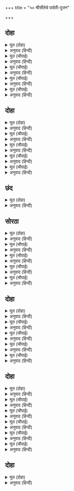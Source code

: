 +++
title = "५० श्रीसीतेचे पार्वती-पूजन"

+++


## दोहा


<details><summary>मूल (दोहा)</summary>

देखन मिस मृग बिहग तरु फिरइ बहोरि बहोरि।  
निरखि निरखि रघुबीर छबि बाढ़इ प्रीति न थोरि॥ २३४॥
</details>

<details><summary>अनुवाद (हिन्दी)</summary>

मृग, पक्षी व वृक्ष यांना पाहण्याच्या बहाण्याने सीता वारंवार वळून पहात होती. श्रीरामांचे सौंदर्य पाहून तिचे प्रेम अधिकच उचंबळले होते.॥ २३४॥
</details>

<details><summary>मूल (चौपाई)</summary>

जानि कठिन सिवचाप बिसूरति।  
चली राखि उर स्यामल मूरति॥  
प्रभु जब जात जानकी जानी।  
सुख सनेह सोभा गुन खानी॥
</details>

<details><summary>अनुवाद (हिन्दी)</summary>

शिव-धनुष्य खूप जड आहे. याची आठवण झाल्यावर सीता खिन्न होऊन पण हृदयात श्रीरामांची सावळी मूर्ती धारण करून निघाली. प्रभू श्रीरामांनी जेव्हा सुख, स्नेह, शोभा व गुणांची खाण असलेल्या सीतेला जाताना पाहिले,॥ १॥
</details>

<details><summary>मूल (चौपाई)</summary>

परम प्रेममय मृदु मसि कीन्ही।  
चारु चित्त भीतीं लिखि लीन्ही॥  
गई भवानी भवन बहोरी।  
बंदि चरन बोली कर जोरी॥
</details>

<details><summary>अनुवाद (हिन्दी)</summary>

तेव्हा त्यांनी परम प्रेमाच्या कोमल शाईने तिचे स्वरूप आपल्या सुंदर चित्ताच्या पटलावर अंकित केले. सीता पुन्हा भवानीच्या मंदिरात गेली आणि तिच्या चरणी वंदन करून हात जोडून म्हणाली,॥ २॥
</details>

<details><summary>मूल (चौपाई)</summary>

जय जय गिरिबरराज किसोरी।  
जय महेस मुख चंद चकोरी॥  
जय गजबदन षडानन माता।  
जगत जननि दामिनि दुति गाता॥
</details>

<details><summary>अनुवाद (हिन्दी)</summary>

‘हे श्रेष्ठ पर्वतराज हिमालयाच्या कन्ये पार्वती, तुमचा विजय असो, विजय असो. हे महादेवाच्या मुख-चंद्राकडे (एकटक पाहणाऱ्या) चकोरी, तुमचा विजय असो. हे हत्तीचे मुख असलेल्या गणेशाच्या व षण्मुख स्वामी कार्तिकेयाच्या माते, हे जगज्जननी, हे विद्युत् कांतियुक्त शरीराच्या पार्वतीदेवी, तुमचा विजय असो.॥ ३॥
</details>

<details><summary>मूल (चौपाई)</summary>

नहिं तव आदि मध्य अवसाना।  
अमित प्रभाउ बेदु नहिं जाना॥  
भव भव बिभव पराभव कारिनि।  
बिस्व बिमोहनि स्वबस बिहारिनि॥
</details>

<details><summary>अनुवाद (हिन्दी)</summary>

तुम्हांला आदी, मध्य व अंत नाही. तुमचा असीम प्रभाव वेदांनाही माहीत नाही. तुम्ही सृष्टीला उत्पन्न, पालन व नाश करणाऱ्या आहात. विश्वाला मोहून टाकणाऱ्या आणि स्वतंत्रपणे विहार करणाऱ्या आहात.॥ ४॥
</details>

## दोहा


<details><summary>मूल (दोहा)</summary>

पतिदेवता सुतीय महुँ मातु प्रथम तव रेख।  
महिमा अमित न सकहिं कहि सहस सारदा सेष॥ २३५॥
</details>

<details><summary>अनुवाद (हिन्दी)</summary>

पतीला इष्टदेव मानणाऱ्या स्त्रियांमध्ये हे माते, तुमची प्रथम गणना आहे. तुमचा अपार महिमा हजारो सरस्वती आणि शेषनागसुद्धा सांगू शकत नाहीत.॥ २३५॥
</details>

<details><summary>मूल (चौपाई)</summary>

सेवत तोहि सुलभ फल चारी।  
बरदायनी पुरारि पिआरी॥  
देबि पूजि पद कमल तुम्हारे।  
सुर नर मुनि सब होहिं सुखारे॥
</details>

<details><summary>अनुवाद (हिन्दी)</summary>

हे भक्तांना मनोवांछित वर देणाऱ्या भवानी! तुमची सेवा केल्याने चारी पुरुषार्थ सुलभ होतात. हे देवी, तुमच्या चरणकमलांची पूजा केल्याने देव, मनुष्य व मुनी हे सर्व सुखी होतात.॥ १॥
</details>

<details><summary>मूल (चौपाई)</summary>

मोर मनोरथु जानहु नीकें।  
बसहु सदा उर पुर सबही कें॥  
कीन्हेउँ प्रगट न कारन तेहीं।  
अस कहि चरन गहे बैदेहीं॥
</details>

<details><summary>अनुवाद (हिन्दी)</summary>

माझे मनोरथ तुम्ही चांगल्या प्रकारे जाणता, कारण तुम्ही नेहमी सर्वांच्या हृदयरूपी नगरीमध्ये निवास करता. म्हणून मी ते उघड केले नाही’ असे म्हणत जानकीने देवीचे चरण धरले.॥ २॥
</details>

<details><summary>मूल (चौपाई)</summary>

बिनय प्रेम बस भई भवानी।  
खसी माल मूरति मुसुकानी॥  
सादर सियँ प्रसादु सिर धरेऊ।  
बोली गौरि हरषु हियँ भरेऊ॥
</details>

<details><summary>अनुवाद (हिन्दी)</summary>

गिरिजादेवी सीतेचा विनय आणि प्रेम पाहून प्रसन्न झाली. तिच्या गळ्ॺातली माळ खाली पडली आणि मूर्तीने स्मित हास्य केले. सीतेने मोठॺा आदराने तो प्रसाद शिरावर धारण केला. गौरीचे मन आनंदाने भरून गेले आणि ती म्हणाली,॥ ३॥
</details>

<details><summary>मूल (चौपाई)</summary>

सुनु सिय सत्य असीस हमारी।  
पूजिहि मन कामना तुम्हारी॥  
नारद बचन सदा सुचि साचा।  
सो बरु मिलिहि जाहिं मनु राचा॥
</details>

<details><summary>अनुवाद (हिन्दी)</summary>

‘हे सीते, मी मनःपूर्वक देत असलेला आशीर्वाद ऐक. तुझी मनोकामना पूर्ण होईल. नारदांचे वचन नित्य पवित्र आणि सत्य असते. ज्याच्यावर तुझे मन अनुरक्त झाले आहे, तोच वर तुला मिळेल.॥ ४॥
</details>

## छंद


<details><summary>मूल (दोहा)</summary>

मनु जाहिं राचेउ मिलिहि सो बरु सहज सुंदर साँवरो।  
करुना निधान सुजान सीलु सनेहु जानत रावरो॥  
एहि भाँति गौरि असीस सुनि सिय सहित हियँ हरषीं अली।  
तुलसी भवानिहि पूजि पुनि पुनि मुदित मन मंदिर चली॥
</details>

<details><summary>अनुवाद (हिन्दी)</summary>

ज्याच्यावर तुझे मन अनुरक्त झालेले आहे, तोच स्वभावतः सुंदरसावळा वर श्रीराम तुला मिळेल. तो दयेचे भांडार आहे, सर्वज्ञ आहे, तुझे शील व प्रेम जाणणारा आहे.’ अशा प्रकारे श्रीगौरीचा आशीर्वाद ऐकून जानकीसह सर्व सख्यांना मनापासून आनंद झाला. तुलसीदास म्हणतात, भवानीदेवीची वारंवार पूजा करून सीता प्रसन्न मनाने राजमहालाकडे निघाली.
</details>

## सोरठा


<details><summary>मूल (दोहा)</summary>

जानि गौरि अनुकूल सिय हिय हरषु न जाइ कहि।  
मंजुल मंगल मूल बाम अंग फरकन लगे॥ २३६॥
</details>

<details><summary>अनुवाद (हिन्दी)</summary>

श्रीगौरी अनुकूल आहे, हे कळल्यामुळे सीतेच्या मनाला जो हर्ष झाला, तो अवर्णनीय होता. कल्याणाचे मूळ असलेले तिचे डावे अंग स्फुरू लागले.॥ २३६॥
</details>

<details><summary>मूल (चौपाई)</summary>

हृदयँ सराहत सीय लोनाई।  
गुर समीप गवने दोउ भाई॥  
राम कहा सबु कौसिक पाहीं।  
सरल सुभाउ छुअत छल नाहीं॥
</details>

<details><summary>अनुवाद (हिन्दी)</summary>

मनामध्ये सीतेच्या लावण्याची वाखाणणी करीत दोन्ही भाऊ गुरूंच्याजवळ आले. श्रीरामचंद्रांनी विश्वामित्रांना सर्व काही सांगून टाकले. कारण त्यांचा स्वभाव सरळ होता आणि कपट त्यांना शिवतसुद्धा नाही.॥ १॥
</details>

<details><summary>मूल (चौपाई)</summary>

सुमन पाइ मुनि पूजा कीन्ही।  
पुनि असीस दुहु भाइन्ह दीन्ही॥  
सुफल मनोरथ होहुँ तुम्हारे।  
रामु लखनु सुनि भए सुखारे॥
</details>

<details><summary>अनुवाद (हिन्दी)</summary>

फुले मिळाल्यावर मुनींनी पूजा केली. नंतर दोन्ही भावांना आशीर्वाद दिला की, ‘तुमचे मनोरथ पूर्ण होवोत.’ तो ऐकून श्रीरामलक्ष्मणांना आनंद झाला.॥ २॥
</details>

<details><summary>मूल (चौपाई)</summary>

करि भोजनु मुनिबर बिग्यानी।  
लगे कहन कछु कथा पुरानी॥  
बिगत दिवसु गुरु आयसु पाई।  
संध्या करन चले दोउ भाई॥
</details>

<details><summary>अनुवाद (हिन्दी)</summary>

ज्ञानी मुनी विश्वामित्र हे भोजनानंतर काही प्राचीन कथा सांगू लागले. एवढॺात दिवस मावळला आणि गुरूंच्या आज्ञेने दोघे बंधू संध्या करण्यासाठी गेले.॥ ३॥
</details>

<details><summary>मूल (चौपाई)</summary>

प्राची दिसि ससि उयउ सुहावा।  
सिय मुख सरिस देखि सुखु पावा॥  
बहुरि बिचारु कीन्ह मन माहीं।  
सीय बदन सम हिमकर नाहीं॥
</details>

<details><summary>अनुवाद (हिन्दी)</summary>

इकडे पूर्व दिशेला सुंदर चंद्रमा उदय पावला. तो सीतेच्या मुखा-सारखा पाहून श्रीरामचंद्रांना आनंद झाला. नंतर त्यांच्या मनात विचार आला की, चंद्र हा काही सीतेच्या मुखासारखा नाही.॥ ४॥
</details>

## दोहा


<details><summary>मूल (दोहा)</summary>

जनमु सिंधु पुनि बंधु बिषु दिन मलीन सकलंक।  
सिय मुख समता पाव किमि चंदु बापुरो रंक॥ २३७॥
</details>

<details><summary>अनुवाद (हिन्दी)</summary>

चंद्राचा जन्म खाऱ्या समुद्रात झाला आहे. त्याच समुद्रात उत्पन्न झाल्यामुळे विष याचा भाऊ आहे. दिवसा हा मलिन असतो आणि कलंकित आहे. बिचारा चंद्र सीतेच्या मुखाची बरोबरी कशी करू शकेल?॥ २३७॥
</details>

<details><summary>मूल (चौपाई)</summary>

घटइ बढ़इ बिरहिनि दुखदाई।  
ग्रसइ राहु निज संधिहिं पाई॥  
कोक सोकप्रद पंकज द्रोही।  
अवगुन बहुत चंद्रमा तोही॥
</details>

<details><summary>अनुवाद (हिन्दी)</summary>

शिवाय तो वाढतो व घटत जातो. विरहिणींना दुःख देतो. राहू संधी मिळताच त्याला ग्रासून टाकतो, चंद्र हा चक्रवाक पक्ष्याला चक्रवाकीच्या वियोगामुळे शोक देणारा आणि सूर्यविकासी कमळांचा वैरी आहे. हे चंद्रा, तुझ्यामध्ये पुष्कळसे अवगुण आहेत.॥ १॥
</details>

<details><summary>मूल (चौपाई)</summary>

बैदेही मुख पटतर दीन्हे।  
होइ दोषु बड़ अनुचित कीन्हे॥  
सियमुख छबि बिधु ब्याज बखानी।  
गुर पहिं चले निसा बड़ि जानी॥
</details>

<details><summary>अनुवाद (हिन्दी)</summary>

म्हणून जानकीच्या मुखाला तुझी उपमा देण्याने मोठे अनुचित कर्म करण्याचे पाप लागेल.’ अशा प्रकारे चंद्राच्या निमित्ताने सीतेच्या मुख-सौंदर्याचे वर्णन करता-करता रात्र फार झाल्याचे पाहून श्रीराम गुरुजींच्याजवळ गेले.॥ २॥
</details>

<details><summary>मूल (चौपाई)</summary>

करि मुनि चरन सरोज प्रनामा।  
आयसु पाइ कीन्ह बिश्रामा॥  
बिगत निसा रघुनायक जागे।  
बंधु बिलोकि कहन अस लागे॥
</details>

<details><summary>अनुवाद (हिन्दी)</summary>

मुनींच्या चरण-कमलांना प्रणाम करून व आज्ञा घेऊन त्यांनी विश्रांती घेतली. रात्र संपल्यावर श्रीरघुनाथ जागे झाले आणि लक्ष्मणाला पाहून म्हणाले,॥ ३॥
</details>

<details><summary>मूल (चौपाई)</summary>

उयउ अरुन अवलोकहु ताता।  
पंकज कोक लोक सुखदाता॥  
बोले लखनु जोरि जुग पानी।  
प्रभु प्रभाउ सूचक मृदु बानी॥
</details>

<details><summary>अनुवाद (हिन्दी)</summary>

‘लक्ष्मणा, बघ. कमल, चक्रवाक व संपूर्ण जगाला सुख देणारा अरुणोदय झाला.’ लक्ष्मण दोन्ही हात जोडून प्रभूंच्या प्रभावाला अनुकूल अशा कोमल वाणीने म्हणाला,॥ ४॥
</details>

## दोहा


<details><summary>मूल (दोहा)</summary>

अरुनोदयँ सकुचे कुमुद उडगन जोति मलीन।  
जिमि तुम्हार आगमन सुनि भए नृपति बलहीन॥ २३८॥
</details>

<details><summary>अनुवाद (हिन्दी)</summary>

‘अरुणोदय झाल्यामुळे कुमुदिनी मिटली आणि तारांगणांचा प्रकाश निस्तेज झाला. ज्याप्रमाणे तुम्ही आल्याचे समजताच सर्व राजे बलहीन व्हावे.॥ २३८॥
</details>

<details><summary>मूल (चौपाई)</summary>

नृप सब नखत करहिं उजिआरी।  
टारि न सकहिं चाप तम भारी॥  
कमल कोक मधुकर खग नाना।  
हरषे सकल निसा अवसाना॥
</details>

<details><summary>अनुवाद (हिन्दी)</summary>

सर्व राजेरूपी तारे मंद प्रकाश देतात, परंतु ते धनुष्यरूपी महान अंधकाराला दूर करू शकत नाहीत. रात्रीचा अंत झाल्यामुळे कमल, चक्रवाक पक्षी, भ्रमर आणि नाना प्रकारचे पक्षी आनंदून गेले आहेत.॥ १॥
</details>

<details><summary>मूल (चौपाई)</summary>

ऐसेहिं प्रभु सब भगत तुम्हारे।  
होइहहिं टूटें धनुष सुखारे॥  
उयउ भानु बिनु श्रम तम नासा।  
दुरे नखत जग तेजु प्रकासा॥
</details>

<details><summary>अनुवाद (हिन्दी)</summary>

त्याप्रमाणे हे प्रभो, धनुष्य मोडल्यावर तुमचे सर्व भक्त सुखी होतील. सूर्योदय झाला आणि अनायासे अंधार नष्ट झाला. तारे मावळले आणि जगात तेजाचा प्रकाश पडला.॥ २॥
</details>

<details><summary>मूल (चौपाई)</summary>

रबि निज उदय ब्याज रघुराया।  
प्रभु प्रतापु सब नृपन्ह दिखाया॥  
तव भुज बल महिमा उदघाटी।  
प्रगटी धनु बिघटन परिपाटी॥
</details>

<details><summary>अनुवाद (हिन्दी)</summary>

हे रघुनाथ, सूर्याने आपल्या उदयाने सर्व राजांना तुमचा प्रताप दाखवून दिला आहे. तुमच्या भुजांच्या बलाचा महिमा प्रकट करण्यासाठीच धनुष्य मोडण्याचा पण लावण्यात आला आहे.’॥ ३॥
</details>

<details><summary>मूल (चौपाई)</summary>

बंधु बचन सुनि प्रभु मुसुकाने।  
होइ सुचि सहज पुनीत नहाने॥  
नित्यक्रिया करि गुरु पहिं आए।  
चरन सरोज सुभग सिर नाए॥
</details>

<details><summary>अनुवाद (हिन्दी)</summary>

लक्ष्मणाचे बोल ऐकून श्रीरामांनी मंद हास्य केले. नंतर स्वभावतःच पवित्र असलेल्या श्रीरामांनी प्रातर्विधीनंतर स्नान केले आणि नित्यकर्म आटोपून ते गुरूंजवळ आले. त्यांनी गुरूंच्या पूज्य चरण-कमलांवर मस्तक ठेवले.॥ ४॥
</details>

<details><summary>मूल (चौपाई)</summary>

सतानंदु तब जनक बोलाए।  
कौसिक मुनि पहिं तुरत पठाए॥  
जनक बिनय तिन्ह आइ सुनाई।  
हरषे बोलि लिए दोउ भाई॥
</details>

<details><summary>अनुवाद (हिन्दी)</summary>

एवढॺात राजा जनकांनी शतानंदांना बोलावून विश्वामित्रांच्याकडे पाठविले. त्यांनी येऊन जनकांची विनंती निवेदन केली. विश्वामित्रांनी आनंदाने दोघा भावांना बोलाविले.॥ ५॥
</details>

## दोहा


<details><summary>मूल (दोहा)</summary>

सतानंद पद बंदि प्रभु बैठे गुर पहिं जाइ।  
चलहु तात मुनि कहेउ तब पठवा जनक बोलाइ॥ २३९॥
</details>

<details><summary>अनुवाद (हिन्दी)</summary>

शतानंदांच्या चरणांना वंदन करून प्रभू श्रीराम गुरुजींच्याजवळ बसले. तेव्हा मुनी म्हणाले, ‘वत्सांनो, चला. जनक राजांनी आपल्याला बोलावणे पाठविले आहे.॥ २३९॥
</details>
